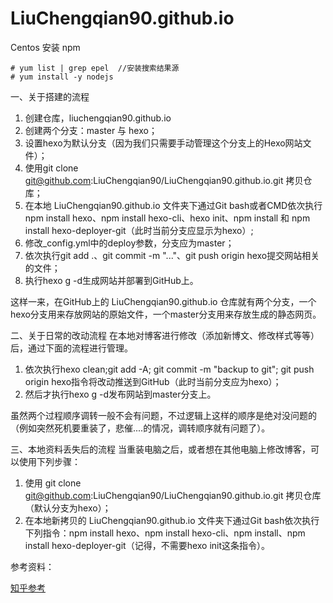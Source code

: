 # LiuChengqian90.github.io
Centos 安装 npm

```shell
# yum list | grep epel  //安装搜索结果源
# yum install -y nodejs
```

一、关于搭建的流程

1. 创建仓库，liuchengqian90.github.io
2. 创建两个分支：master 与 hexo；
3. 设置hexo为默认分支（因为我们只需要手动管理这个分支上的Hexo网站文件）；
4. 使用git clone git@github.com:LiuChengqian90/LiuChengqian90.github.io.git 拷贝仓库；
5. 在本地 LiuChengqian90.github.io 文件夹下通过Git bash或者CMD依次执行 npm install hexo、npm install hexo-cli、hexo init、npm install 和 npm install hexo-deployer-git（此时当前分支应显示为hexo）;
6. 修改_config.yml中的deploy参数，分支应为master；
7. 依次执行git add .、git commit -m "..."、git push origin hexo提交网站相关的文件；
8. 执行hexo g -d生成网站并部署到GitHub上。

这样一来，在GitHub上的 LiuChengqian90.github.io 仓库就有两个分支，一个hexo分支用来存放网站的原始文件，一个master分支用来存放生成的静态网页。

二、关于日常的改动流程
在本地对博客进行修改（添加新博文、修改样式等等）后，通过下面的流程进行管理。

1. 依次执行hexo clean;git add -A; git commit -m "backup to git"; git push origin hexo指令将改动推送到GitHub（此时当前分支应为hexo）；
2. 然后才执行hexo g -d发布网站到master分支上。

虽然两个过程顺序调转一般不会有问题，不过逻辑上这样的顺序是绝对没问题的（例如突然死机要重装了，悲催....的情况，调转顺序就有问题了）。

三、本地资料丢失后的流程
当重装电脑之后，或者想在其他电脑上修改博客，可以使用下列步骤：

1. 使用 git clone git@github.com:LiuChengqian90/LiuChengqian90.github.io.git 拷贝仓库（默认分支为hexo）；
2. 在本地新拷贝的 LiuChengqian90.github.io 文件夹下通过Git bash依次执行下列指令：npm install hexo、npm install hexo-cli、npm install、npm install hexo-deployer-git（记得，不需要hexo init这条指令）。

参考资料：

[知乎参考](https://www.zhihu.com/question/21193762)
